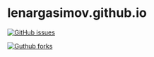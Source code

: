 # lenargasimov.github.io
[![GitHub issues](https://img.shields.io/github/issues/lenargasimov/lenargasimov.github.io)](https://github.com/lenargasimov/lenargasimov.github.io/issues)

[![Guthub forks](https://img.shields.io/github/forks/lenargasimov/lenargasimov.github.io)](https://img.shields.io/github/forks/lenargasimov/lenargasimov.github.io)

